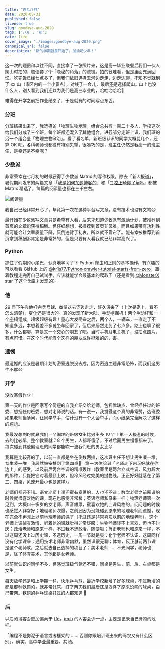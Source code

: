 ```yaml
---
title: "再见八月"
date: 2020-08-31
published: false
license: true
slug: goodbye-aug-2020
tags: ['八月', '新']
cate: life
cover_image: "./images/goodbye-aug-2020.png"
canonical_url: false
description: "新的学期就要开始了，加油吧少年！"
---
```


这一次的题图和以往不同，直接拿了一张照片来，这是高一毕业聚餐后我们一伙人爬山时拍的，顺便套了个「隐秘的角落」的滤镜。拍的很难看，但是里面充满回忆。吃完饭已经七点多了，但我们依旧选择去河边走走，边走边聊，不知不觉就到了 xx 山（市区内的一个小景点），对线了一会儿，最后还是选择爬山。山上也没什么人，别人看到我们还以为我们是高三毕业的，哈哈哈哈哈🤪

难得在开学之前把作业结束了，于是就有的时间写点东西。

### 分班

分班结果出来了，我选择的「物理生物地理」组合总共有一百二十多人，学校这次给我们分成了三个班，每个班都还混入了其他组合，进行部分走班上课，我们班的另一个组合是「物理生物政治」。看了看名单，新班级认识的同学大概就几个，还算 OK 吧，各科老师也都没有特别失望，很凑巧的是，班主任仍然是我高一的班主任，是幸还是不幸呢？

### 少数派

非常荣幸在七月初的时候获得了少数派 Matrix 的写作权限，除去「新人报道」，暑假期间发布的两篇文章 「[我是如何加速博客的](https://sspai.com/post/61820)」和「[口腔正畸你了解吗](https://sspai.com/post/62356)」都被 Matrix 精选了，每篇的阅读量也都在三千左右。

![阅读量](https://u.jalenz.cn/goodbye-aug-2020/sspai.png?blog)

我自己已经非常开心了，毕竟第一次在这种平台写文章，没有技术也没有文笔😦

最开始在少数派写文章只是希望有人看，后来才知道少数派有激励计划，被推荐到首页的文章能获得稿酬。但仔细想想，被推荐到首页非常难。而且如果带有功利性就可能会让文章质量下降，反倒违背了初衷，所以就不管它了。能有幸被推荐到首页拿到稿酬那肯定是非常好的，但是只要有人看我就已经非常高兴了。

### Python

抓住了假期的小尾巴，认真地学习了下 Python 爬虫和正则的基本操作。有兴趣的可以看看 GitHub 上的 [@Kr1s77/Python-crawler-tutorial-starts-from-zero](https://github.com/Kr1s77/Python-crawler-tutorial-starts-from-zero)，跟着教程走完再自己试试手，应该就能学会最基本的爬取了（还是看到 [@MonsterX](https://monsterx.cn/) star 了这个仓库才发现的）。

### 他

29 号下午和他打完乒乓球，商量这去河边走走，好久没来了（上次是晚上，看不怎么清楚），变化还是很大的。真的发现了新大陆，手动挖掘机！两个手动杆和一个座椅组成，超级超级有趣！童心大发啊😆之后，两个人，一辆车，一直走了不知道多远，本想着差不多就坐车回家了，但后来居然走到了七点多。路上也聊了很多，什么都聊，算是又一个交心的朋友了吧。当时手机没电关机了，没拍点照片，有点可惜。在这个时代能有个这样的朋友或许挺难的的，害。

### 遗憾

最遗憾的应该是暑期计划的密室逃脱没去成，因为密逃主题非常恐怖，而我们这男生不够😫

### 开学

没收寒假作业！

第一天的作业是回家写个简短的自我介绍交给老师，包括优缺点、曾经担任过的班委、想担任的班委、想对老师说的话。有一说一，我觉得这个真的非常赞，选班委如果老师当场问，让同学举手，估计没有一个人会举手，而小纸条完全解决了这样的尴尬。

我最没想到的就算我们一个偏理的班级女生比男生多 10 个！第一天报道的时候，去的比较早，整个教室就 7 8 个男生，人都吓傻了，不过后面男生慢慢都来了。每次碰到其他偏理班的同学都能吹一波我们班的男女比😏

我算是比较高的了，以前一直都是坐在倒数两排，这次班主任不想让男生凑一堆，女生凑一堆，我居然被安排到了第四桌🙏，第一次体验到「老师走下来正好就在你边上」的感受，以及前后两台空调的精准轰炸（教室里是两台立式空调，风力超大的那种，只能把它对着最顶上吹，但冷风经过完美的抛物线，正正好好就落在了第三、四桌，风速开最小也是这样）。

老师们都还不错。语文老师上课还蛮有意思的，人也还不错；数学老师之前网课的时候就很喜欢她的课，现在也感觉非常棒；英语老师和原来一样；物理老师第一次见到，大概四十多岁的女老师，声音雄厚，蛮喜欢她的上课风格的，问问题的时候也感觉人非常好；地理老师吹爆，之前还因为没能碰到原来的地理老师而遗憾，现在完全不再想上以前地理老师的课了（不过还是非常喜欢以前的地理老师），这个老师上课贼有激情，听着她的课就觉得非常舒服；生物老师谈不上喜欢，但也不讨厌；政治老师和原来一样，不过我不选政治，随便啦；历史老师也和原来一样，不过这周还没上过历史课，不选历史，一周一节就是爽；化学老师不认识，这周同样没有化学课😆；通用技术老师非常幽默，虽然课很无聊；体育，反正就前两节课是这个老师教，之后就去自己选择的项目了；美术老师……
不光同学，老师也是，除了体育美术，其他都是女老师。

以前就认识的同学不多，但感觉班级气氛还不错，同桌是男生，前、后、右桌都是女生。

每天放学还是和上学期一样，快乐乒乓球，最近学校新增了好多球桌，不过新增的都是那种铁网的，就非常讨厌，打了两天我们最后还是选择了原来没网的球桌，自己带网。铁网的乒乓球桌打过的人都知道 💩

### 后

以后的博客会更加偏向于 [life](/category/life/)，[tech](/category/tech/) 的内容会少一点，主要是记录自己折腾的过程。

「编程不是拘泥于语言或者框架的 …… 否则你跟培训班出来的码农又有什么区别」。确实，高中学业最重要。共勉。
